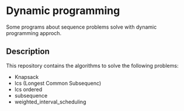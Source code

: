 # Dynamic programming
Some programs about sequence problems solve with dynamic programming approch.

## Description
This repository contains the algorithms to solve the following problems:

* Knapsack
* lcs (Longest Common Subsequenc)
* lcs ordered
* subsequence
* weighted_interval_scheduling
